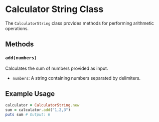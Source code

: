# Calculator String Class

The `CalculatorString` class provides methods for performing arithmetic operations.

## Methods

### `add(numbers)`

Calculates the sum of numbers provided as input.

- `numbers`: A string containing numbers separated by delimiters.

## Example Usage

```ruby
calculator = CalculatorString.new
sum = calculator.add("1,2,3")
puts sum # Output: 6
